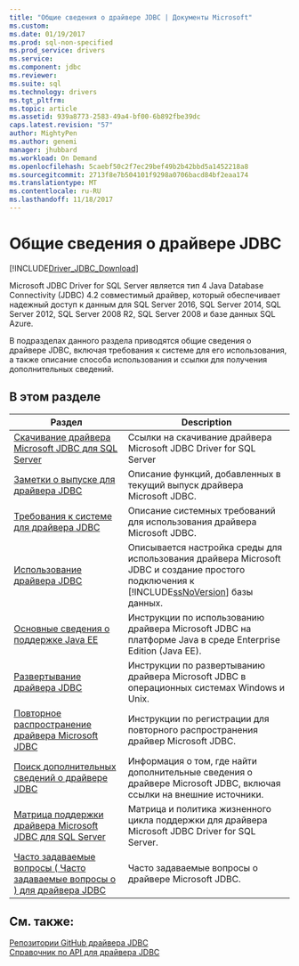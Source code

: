 ```yaml
---
title: "Общие сведения о драйвере JDBC | Документы Microsoft"
ms.custom: 
ms.date: 01/19/2017
ms.prod: sql-non-specified
ms.prod_service: drivers
ms.service: 
ms.component: jdbc
ms.reviewer: 
ms.suite: sql
ms.technology: drivers
ms.tgt_pltfrm: 
ms.topic: article
ms.assetid: 939a8773-2583-49a4-bf00-6b892fbe39dc
caps.latest.revision: "57"
author: MightyPen
ms.author: genemi
manager: jhubbard
ms.workload: On Demand
ms.openlocfilehash: 5caebf50c2f7ec29bef49b2b42bbd5a1452218a8
ms.sourcegitcommit: 2713f8e7b504101f9298a0706bacd84bf2eaa174
ms.translationtype: MT
ms.contentlocale: ru-RU
ms.lasthandoff: 11/18/2017
---
```

# <a name="overview-of-the-jdbc-driver"></a>Общие сведения о драйвере JDBC
[!INCLUDE[Driver_JDBC_Download](../../includes/driver_jdbc_download.md)]

  Microsoft JDBC Driver for SQL Server является тип 4 Java Database Connectivity (JDBC) 4.2 совместимый драйвер, который обеспечивает надежный доступ к данным для SQL Server 2016, SQL Server 2014, SQL Server 2012, SQL Server 2008 R2, SQL Server 2008 и базе данных SQL Azure.  
  
 В подразделах данного раздела приводятся общие сведения о драйвере JDBC, включая требования к системе для его использования, а также описание способа использования и ссылки для получения дополнительных сведений.  
  
## <a name="in-this-section"></a>В этом разделе  
  
|Раздел|Description|  
|-----------|-----------------|  
|[Скачивание драйвера Microsoft JDBC для SQL Server](../../connect/jdbc/download-microsoft-jdbc-driver-for-sql-server.md)|Ссылки на скачивание драйвера Microsoft JDBC Driver for SQL Server|  
|[Заметки о выпуске для драйвера JDBC](../../connect/jdbc/release-notes-for-the-jdbc-driver.md)|Описание функций, добавленных в текущий выпуск драйвера Microsoft JDBC.|  
|[Требования к системе для драйвера JDBC](../../connect/jdbc/system-requirements-for-the-jdbc-driver.md)|Описание системных требований для использования драйвера Microsoft JDBC.|  
|[Использование драйвера JDBC](../../connect/jdbc/using-the-jdbc-driver.md)|Описывается настройка среды для использования драйвера Microsoft JDBC и создание простого подключения к [!INCLUDE[ssNoVersion](../../includes/ssnoversion_md.md)] базы данных.|  
|[Основные сведения о поддержке Java EE](../../connect/jdbc/understanding-java-ee-support.md)|Инструкции по использованию драйвера Microsoft JDBC на платформе Java в среде Enterprise Edition (Java EE).|  
|[Развертывание драйвера JDBC](../../connect/jdbc/deploying-the-jdbc-driver.md)|Инструкции по развертыванию драйвера Microsoft JDBC в операционных системах Windows и Unix.|  
|[Повторное распространение драйвера Microsoft JDBC](../../connect/jdbc/redistributing-the-microsoft-jdbc-driver.md)|Инструкции по регистрации для повторного распространения драйвер Microsoft JDBC.|  
|[Поиск дополнительных сведений о драйвере JDBC](../../connect/jdbc/finding-additional-jdbc-driver-information.md)|Информация о том, где найти дополнительные сведения о драйвере Microsoft JDBC, включая ссылки на внешние источники.|  
|[Матрица поддержки драйвера Microsoft JDBC для SQL Server](../../connect/jdbc/microsoft-jdbc-driver-for-sql-server-support-matrix.md)|Матрица и политика жизненного цикла поддержки для драйвера Microsoft JDBC Driver for SQL Server.|  
|[Часто задаваемые вопросы &#40; Часто задаваемые вопросы о &#41; для драйвера JDBC](../../connect/jdbc/frequently-asked-questions-faq-for-jdbc-driver.md)|Часто задаваемые вопросы о драйвере Microsoft JDBC.|  
  
## <a name="see-also"></a>См. также:  
 [Репозитории GitHub драйвера JDBC](https://github.com/microsoft/mssql-jdbc)  
 [Справочник по API для драйвера JDBC](../../connect/jdbc/reference/jdbc-driver-api-reference.md)  
  
  
